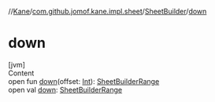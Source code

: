 //[Kane](../../index.md)/[com.github.jomof.kane.impl.sheet](../index.md)/[SheetBuilder](index.md)/[down](down.md)



# down  
[jvm]  
Content  
open fun [down](down.md)(offset: [Int](https://kotlinlang.org/api/latest/jvm/stdlib/kotlin/-int/index.html)): [SheetBuilderRange](../-sheet-builder-range/index.md)  
open val [down](down.md): [SheetBuilderRange](../-sheet-builder-range/index.md)  



